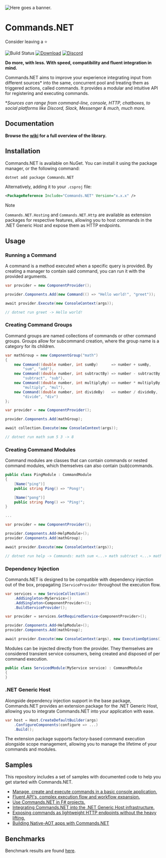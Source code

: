 ![Here goes a banner.](https://raw.githubusercontent.com/csmir/Commands.NET/refs/heads/master/img/cnetbanner_lighttrans_outline_bexp.png)

# Commands.NET

Consider leaving a ⭐

![Build Status](https://img.shields.io/github/actions/workflow/status/csmir/Commands.NET/dotnet-master.yml?branch=master&style=flat)
[![Download](https://img.shields.io/static/v1?style=flat&message=download%20on%20nuget&color=004880&logo=NuGet&logoColor=FFFFFF&label=)](https://nuget.org/packages/Commands.NET)
[![Discord](https://img.shields.io/discord/1092510256384450652?style=flat)](https://discord.gg/T7hCvShAx5)

**Do more, with less. With speed, compatibility and fluent integration in mind.**

Commands.NET aims to improve your experience integrating input from different sources* into the same, concurrent pool and treating them as triggered actions, called commands. 
It provides a modular and intuitive API for registering and executing commands.

**Sources can range from command-line, console, HTTP, chatboxes, to social platforms like Discord, Slack, Messenger & much, much more.*

## Documentation

**Browse the [wiki](https://github.com/csmir/Commands.NET/wiki) for a full overview of the library.**

## Installation

Commands.NET is available on NuGet. You can install it using the package manager, or the following command:

```bash
dotnet add package Commands.NET
```

Alternatively, adding it to your `.csproj` file:

```xml
<PackageReference Include="Commands.NET" Version="x.x.x" />
```

> [!NOTE]
> `Commands.NET.Hosting` and `Commands.NET.Http` are available as extension packages for respective features,
> allowing you to host commands in the .NET Generic Host and expose them as HTTP endpoints.

## Usage

### Running a Command

A command is a method executed when a specific query is provided. 
By creating a manager to contain said command, you can run it with the provided arguments.

```cs
var provider = new ComponentProvider();

provider.Components.Add(new Command(() => "Hello world!", "greet"));

await provider.Execute(new ConsoleContext(args));

// dotnet run greet -> Hello world!
```

### Creating Command Groups

Command groups are named collections of commands or other command groups. 
Groups allow for subcommand creation, where the group name is a category for its children.

```cs
var mathGroup = new ComponentGroup("math")
{
    new Command((double number, int sumBy)      => number + sumBy, 
        "sum", "add"), 
    new Command((double number, int subtractBy) => number - subtractBy, 
        "subtract", "sub"), 
    new Command((double number, int multiplyBy) => number * multiplyBy, 
        "multiply", "mul"), 
    new Command((double number, int divideBy)   => number / divideBy, 
        "divide", "div")
};

var provider = new ComponentProvider();

provider.Components.Add(mathGroup);

await collection.Execute(new ConsoleContext(args));

// dotnet run math sum 5 3 -> 8
```

### Creating Command Modules

Command modules are classes that can contain commands or nested command modules, which themselves can also contain (sub)commands.

```cs
public class PingModule : CommandModule 
{
    [Name("ping")]
    public string Ping() => "Pong!";

    [Name("pong")]
    public string Pong() => "Ping!";
}

...

var provider = new ComponentProvider();

provider.Components.Add<HelpModule>();
provider.Components.Add(mathGroup);

await provider.Execute(new ConsoleContext(args));

// dotnet run help -> Commands: math sum <...> math subtract <...> math ...
```

### Dependency Injection

Commands.NET is designed to be compatible with dependency injection out of the box, propagating `IServiceProvider` throughout the execution flow.

```cs
var services = new ServiceCollection()
    .AddSingleton<MyService>()
    .AddSingleton<ComponentProvider>();
    .BuildServiceProvider();

var provider = services.GetRequiredService<ComponentProvider>();

provider.Components.Add<HelpModule>();
provider.Components.Add(mathGroup);

await provider.Execute(new ConsoleContext(args), new ExecutionOptions() { Services = services });
```

Modules can be injected directly from the provider. They themselves are considered transient service consumers, being created and disposed of per command execution.

```cs
public class ServicedModule(MyService service) : CommandModule 
{
}
```

### .NET Generic Host

Alongside dependency injection support in the base package, Commands.NET provides an extension package for the .NET Generic Host, allowing you to integrate Commands.NET into your application with ease.

```cs
var host = Host.CreateDefaultBuilder(args)
    .ConfigureComponents(configure => ...)
    .Build();
```

The extension package supports factory-based command execution alongside scope management, allowing you to manage the lifetime of your commands and modules.

## Samples

This repository includes a set of samples with documented code to help you get started with Commands.NET.

- [Manage, create and execute commands in a basic console application.](https://github.com/csmir/Commands.NET/tree/master/src/Commands.Samples/Commands.Samples.Core)
- [Fluent API's, complex execution flow and workflow expansion.](https://github.com/csmir/Commands.NET/tree/master/src/Commands.Samples/Commands.Samples.Console)
- [Use Commands.NET in F# projects.](https://github.com/csmir/Commands.NET/tree/master/src/Commands.Samples/Commands.Samples.FSharp)
- [Integrating Commands.NET into the .NET Generic Host infrastructure.](https://github.com/csmir/Commands.NET/tree/master/src/Commands.Samples/Commands.Samples.Hosting)
- [Exposing commands as lightweight HTTP endpoints without the heavy lifting.](https://github.com/csmir/Commands.NET/tree/master/src/Commands.Samples/Commands.Samples.Http)
- [Building Native-AOT apps with Commands.NET](https://github.com/csmir/Commands.NET/tree/master/src/Commands.Samples/Commands.Samples.Aot)

## Benchmarks

Benchmark results are found [here](https://github.com/csmir/Commands.NET/tree/master/src/Commands.Tests/Commands.Tests.Benchmarks/README.md).
